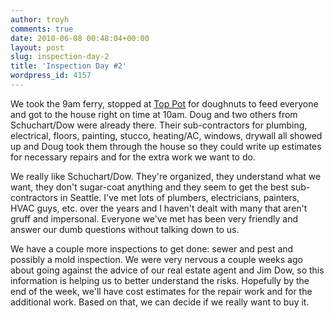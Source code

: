 ```yaml
---
author: troyh
comments: true
date: 2010-06-08 00:48:04+00:00
layout: post
slug: inspection-day-2
title: 'Inspection Day #2'
wordpress_id: 4157
---
```


We took the 9am ferry, stopped at [Top Pot](http://www.toppotdoughnuts.com/) for doughnuts to feed everyone and got to the house right on time at 10am. Doug and two others from Schuchart/Dow were already there. Their sub-contractors for plumbing, electrical, floors, painting, stucco, heating/AC, windows, drywall all showed up and Doug took them through the house so they could write up estimates for necessary repairs and for the extra work we want to do.

<!-- more -->We really like Schuchart/Dow. They're organized, they understand what we want, they don't sugar-coat anything and they seem to get the best sub-contractors in Seattle. I've met lots of plumbers, electricians, painters, HVAC guys, etc. over the years and I haven't dealt with many that aren't gruff and impersonal. Everyone we've met has been very friendly and answer  our dumb questions without talking down to us.

We have a couple more inspections to get done: sewer and pest and possibly a mold inspection. We were very nervous a couple weeks ago about going against the advice  of our real estate agent and Jim Dow, so this information is helping us  to better understand the risks. Hopefully by the end of the week, we'll have cost estimates for the repair work and for the additional work. Based on that, we can decide if we really want to buy it.
